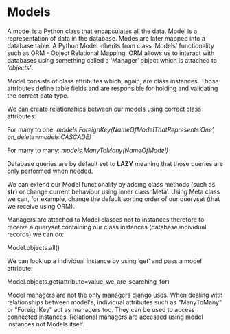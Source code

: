 <h1>Models</h1>

A model is a Python class that encapsulates all the data. Model is a 
representation of data in the database. Modes are later mapped into a database 
table. A Python Model inherits from class ‘Models’ functionality such as 
ORM - Object Relational Mapping. ORM allows us to interact with databases using 
something called a ‘Manager’ object which is attached to *‘objects’*. 

Model consists of class attributes which, again, are class instances. Those 
attributes define table fields and are responsible for holding and validating 
the correct data type. 

We can create relationships between our models using correct class attributes:

For many to one: 
*models.ForeignKey(NameOfModelThatRepresents’One’, on_delete=models.CASCADE)*

For many to many: 
*models.ManyToMany(NameOfModel)*

Database queries are by default set to **LAZY** meaning that those queries are 
only performed when needed.

We can extend our Model functionality by adding class methods (such as __str__) 
or change current behaviour using inner class ‘Meta’. Using Meta class we can, 
for example, change the default sorting order of our queryset (that we receive 
using ORM). 

Managers are attached to Model classes not to instances therefore to receive a 
queryset containing our class instances (database individual records) we can do:

Model.objects.all()

We can look up a individual instance by using ‘get’ and pass a model attribute:

Model.objects.get(attribute=value_we_are_searching_for)

Model managers are not the only managers django uses. When dealing with 
relationships between model's, individual attributes such as "ManyToMany" or 
"ForeignKey" act as managers too. They can be used to access connected instances. 
Relational managers are accessed using model instances not Models itself. 
